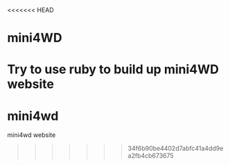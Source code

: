 <<<<<<< HEAD
# mini4WD

Try to use ruby to build up mini4WD website
=======
# mini4wd
mini4wd website
>>>>>>> 34f6b90be4402d7abfc41a4dd9ea2fb4cb673675
